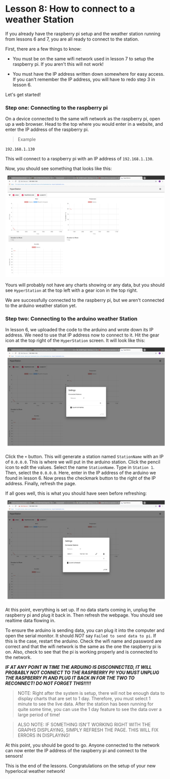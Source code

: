 # Lesson 8: How to connect to a weather Station

If you already have the raspberry pi setup and the weather station running from lessons 6 and 7, you are all ready to connect to the station.

First, there are a few things to know:

* You must be on the same wifi network used in lesson 7 to setup the raspberry pi. If you aren't this will not work!

* You must have the IP address written down somewhere for easy access. If you can't remember the IP address, you will have to redo step 3 in lesson 6.

Let's get started!

### Step one: Connecting to the raspberry pi

On a device connected to the same wifi network as the raspberry pi, open up a web browser. Head to the top where you would enter in a website, and enter the IP address of the raspberry pi.

> Example
```
192.168.1.130
```
This will connect to a raspberry pi with an IP address of `192.168.1.130`.

Now, you should see something that looks like this:

![HyperStation](images/HyperStationScreen.png)

Yours will probably not have any charts showing or any data, but you should see `HyperStation` at the top left with a gear icon in the top right.

We are successfully connected to the raspberry pi, but we aren't connected to the arduino weather station yet.

### Step two: Connecting to the arduino weather Station

In lesson 6, we uploaded the code to the arduino and wrote down its IP address. We need to use that IP address now to connect to it. Hit the gear icon at the top right of the `HyperStation` screen. It will look like this:

![HyperStation Edit Screen](images/HyperStationEdit.png)

Click the `+` button. This will generate a station named `StationName` with an IP of `0.0.0.0`. This is where we will put in the arduino station. Click the pencil icon to edit the values. Select the name `StationName`. Type in `Station 1`. Then, select the `0.0.0.0`. Here, enter in the IP address of the arduino we found in lesson 6. Now press the checkmark button to the right of the IP address. Finally, refresh the page.

If all goes well, this is what you should have seen before refreshing:

![](images/HyperStationEditComplete.png)

At this point, everything is set up. If no data starts coming in, unplug the raspberry pi and plug it back in. Then refresh the webpage. You should see realtime data flowing in.

To ensure the arduino is sending data, you can plug it into the computer and open the serial monitor. It should *NOT* say `Failed to send data to pi`. If this is the case, restart the arduino. Check the wifi name and password are correct and that the wifi network is the same as the one the raspberry pi is on. Also, check to see that the pi is working properly and is connected to the network.

***IF AT ANY POINT IN TIME THE ARDUINO IS DISCONNECTED, IT WILL PROBABLY NOT CONNECT TO THE RASPBERRY PI! YOU MUST UNPLUG THE RASPBERRY PI AND PLUG IT BACK IN FOR THE TWO TO RECONNECT! DO NOT FORGET THIS!!!!!***

> NOTE: Right after the system is setup, there will not be enough data to display charts that are set to 1 day. Therefore, you must select 1 minute to see the live data. After the station has been running for quite some time, you can use the 1 day feature to see the data over a large period of time!

> ALSO NOTE: IF SOMETHING ISN'T WORKING RIGHT WITH THE GRAPHS DISPLAYING, SIMPLY REFRESH THE PAGE. THIS WILL FIX ERRORS IN DISPLAYING!

At this point, you should be good to go. Anyone connected to the network can now enter the IP address of the raspberry pi and connect to the sensors!

This is the end of the lessons. Congratulations on the setup of your new hyperlocal weather network!
